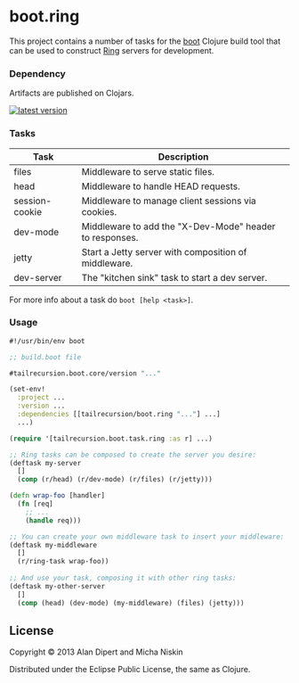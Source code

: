 # boot.ring

This project contains a number of tasks for the [boot][2] Clojure build tool
that can be used to construct [Ring][4] servers for development.

### Dependency

Artifacts are published on Clojars.

[![latest version][3]][1]

### Tasks

| Task           | Description                                                 |
|----------------|-------------------------------------------------------------|
| files          | Middleware to serve static files.                           |
| head           | Middleware to handle HEAD requests.                         |
| session-cookie | Middleware to manage client sessions via cookies.           |
| dev-mode       | Middleware to add the "X-Dev-Mode" header to responses.     |
| jetty          | Start a Jetty server with composition of middleware.        |
| dev-server     | The "kitchen sink" task to start a dev server.              |

For more info about a task do `boot [help <task>]`.

### Usage

```clojure
#!/usr/bin/env boot

;; build.boot file

#tailrecursion.boot.core/version "..."

(set-env!
  :project ...
  :version ...
  :dependencies [[tailrecursion/boot.ring "..."] ...]
  ...)

(require '[tailrecursion.boot.task.ring :as r] ...)

;; Ring tasks can be composed to create the server you desire:
(deftask my-server
  []
  (comp (r/head) (r/dev-mode) (r/files) (r/jetty)))

(defn wrap-foo [handler]
  (fn [req]
    ;; ...
    (handle req)))

;; You can create your own middleware task to insert your middleware:
(deftask my-middleware
  []
  (r/ring-task wrap-foo))
  
;; And use your task, composing it with other ring tasks:
(deftask my-other-server
  []
  (comp (head) (dev-mode) (my-middleware) (files) (jetty)))
```

## License

Copyright © 2013 Alan Dipert and Micha Niskin

Distributed under the Eclipse Public License, the same as Clojure.

[1]: https://clojars.org/tailrecursion/boot.ring
[2]: https://github.com/tailrecursion/boot
[3]: https://clojars.org/tailrecursion/boot.ring/latest-version.svg
[4]: https://github.com/ring-clojure/ring
